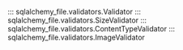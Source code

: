 ::: sqlalchemy_file.validators.Validator
::: sqlalchemy_file.validators.SizeValidator
::: sqlalchemy_file.validators.ContentTypeValidator
::: sqlalchemy_file.validators.ImageValidator
